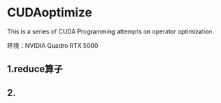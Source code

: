 # CUDAoptimize
This is a series of CUDA Programming attempts on operator optimization.

环境：NVIDIA Quadro RTX 5000

## 1.reduce算子
## 2.
